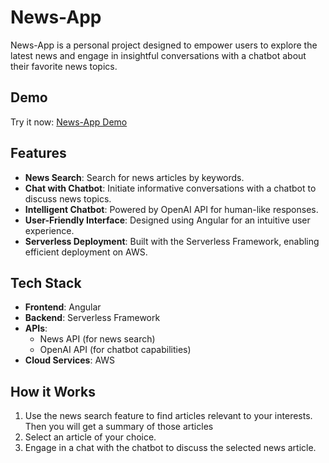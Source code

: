 # News-App

News-App is a personal project designed to empower users to explore the latest news and engage in insightful conversations with a chatbot about their favorite news topics.

## Demo
Try it now: [News-App Demo](https://news-app-frontend-test.s3.eu-west-1.amazonaws.com/index.html)

## Features
- **News Search**: Search for news articles by keywords.
- **Chat with Chatbot**: Initiate informative conversations with a chatbot to discuss news topics.
- **Intelligent Chatbot**: Powered by OpenAI API for human-like responses.
- **User-Friendly Interface**: Designed using Angular for an intuitive user experience.
- **Serverless Deployment**: Built with the Serverless Framework, enabling efficient deployment on AWS.

## Tech Stack
- **Frontend**: Angular
- **Backend**: Serverless Framework
- **APIs**:
    - News API (for news search)
    - OpenAI API (for chatbot capabilities)
- **Cloud Services**: AWS

## How it Works
1. Use the news search feature to find articles relevant to your interests. Then you will get a summary of those articles
2. Select an article of your choice.
3. Engage in a chat with the chatbot to discuss the selected news article.

